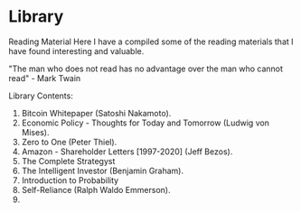 # Library
Reading Material
Here I have a compiled some of the reading materials that I have found interesting and valuable.

"The man who does not read has no advantage over the man who cannot read"
                                                                  - Mark Twain

Library Contents:
1. Bitcoin Whitepaper (Satoshi Nakamoto).
2. Economic Policy - Thoughts for Today and Tomorrow (Ludwig von Mises).
3. Zero to One (Peter Thiel).
4. Amazon - Shareholder Letters [1997-2020] (Jeff Bezos).
5. The Complete Strategyst
6. The Intelligent Investor (Benjamin Graham).
7. Introduction to Probability
8. Self-Reliance (Ralph Waldo Emmerson).
9. 
